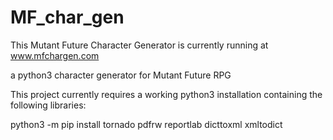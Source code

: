 # MF_char_gen

This Mutant Future Character Generator is currently running at www.mfchargen.com

a python3 character generator for Mutant Future RPG

This project currently requires a working python3 installation containing the following libraries:

python3 -m pip install tornado pdfrw reportlab dicttoxml xmltodict
